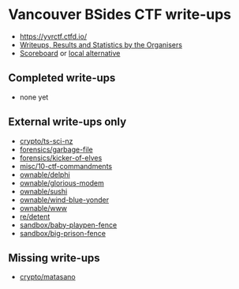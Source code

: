 # Vancouver BSides CTF write-ups

* <https://yvrctf.ctfd.io/>
* [Writeups, Results and Statistics by the Organisers](https://github.com/yvrctf/2015)
* [Scoreboard](https://yvrctf.ctfd.io/scoreboard) or [local alternative](scoreboard.txt)

## Completed write-ups

* none yet

## External write-ups only

* [crypto/ts-sci-nz](crypto/ts-sci-nz)
* [forensics/garbage-file](forensics/garbage-file)
* [forensics/kicker-of-elves](forensics/kicker-of-elves)
* [misc/10-ctf-commandments](misc/10-ctf-commandments)
* [ownable/delphi](ownable/delphi)
* [ownable/glorious-modem](ownable/glorious-modem)
* [ownable/sushi](ownable/sushi)
* [ownable/wind-blue-yonder](ownable/wind-blue-yonder)
* [ownable/www](ownable/www)
* [re/detent](re/detent)
* [sandbox/baby-playpen-fence](sandbox/baby-playpen-fence)
* [sandbox/big-prison-fence](sandbox/big-prison-fence)

## Missing write-ups

* [crypto/matasano](crypto/matasano)